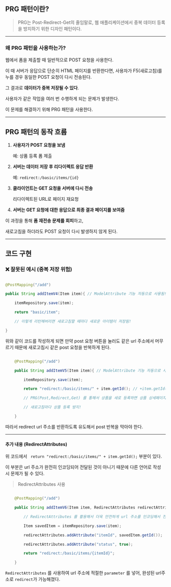 ## PRG 패턴이란?

> PRG는 Post-Redirect-Get의 줄임말로, 웹 애플리케이션에서 중복 데이터 등록을 방지하기 위한 디자인 패턴이다.



---




### 왜 PRG 패턴을 사용하는가?




웹에서 폼을 제출할 때 일반적으로 POST 요청을 사용한다.




이 때 서버가 응답으로 단순히 HTML 페이지를 반환한다면, 사용자가 F5(새로고침)를 누를 경우 동일한 POST 요청이 다시 전송된다.




그 결과로 **데이터가 중복 저장될 수 있다**.




사용자가 같은 작업을 여러 번 수행하게 되는 문제가 발생한다.




이 문제를 해결하기 위해 PRG 패턴을 사용한다.




---




## PRG 패턴의 동작 흐름




1. **사용자가 POST 요청을 보냄**  

   예: 상품 등록 폼 제출




2. **서버는 데이터 저장 후 리다이렉트 응답 반환**  

   예: `redirect:/basic/items/{id}`




3. **클라이언트는 GET 요청을 서버에 다시 전송**  

   리다이렉트된 URL로 페이지 재요청




4. **서버는 GET 요청에 대한 응답으로 최종 결과 페이지를 보여줌**




이 과정을 통해 **폼 재전송 문제를 회피**하고,  

새로고침을 하더라도 POST 요청이 다시 발생하지 않게 된다.




---




## 코드 구현




### ❌ 잘못된 예시 (중복 저장 위험)

```java

@PostMapping("/add")

public String addItemV4(Item item){ // ModelAttribute 기능 자동으로 사용됨!

    itemRepository.save(item);

    return "basic/item";

    // 이렇게 리턴해버리면 새로고침할 때마다 새로운 아이템이 저장됨!

}

```




위와 같이 코드를 작성하게 되면 만약 post 요청 버튼을 눌러도 같은 url 주소에서 머무르기 때문에 새로고침시 같은 post 요청을 반복하게 된다.




```java

	@PostMapping("/add")

    public String addItemV5(Item item){ // ModelAttribute 기능 자동으로 사용됨!

        itemRepository.save(item);

        return "redirect:/basic/items/" + item.getId(); // +item.getId() 이런식으로 url 을 넘기면 위험함!

        // PRG(Post,Redirect,Get) 를 통해서 상품을 새로 등록하면 상품 상세페이지로 리다이렉트 되도록 함!

        // 새로고침마다 상품 등록 방지!

    }

```

따라서 redirect url 주소를 반환하도록 유도해서 post 반복을 막아야 한다.




---




#### 추가 내용 (RedirectAttributes)

위 코드에서 ` return "redirect:/basic/items/" + item.getId();` 부분이 있다.




이 부분은 url 주소가 완전히 인코딩되어 전달된 것이 아니기 때문에 다른 언어로 작성 시 문제가 될 수 있다.




>RedirectAttributes 사용

```java

	@PostMapping("/add")

    public String addItemV6(Item item, RedirectAttributes redirectAttributes){

        // RedirectAttributes 를 활용해서 더욱 안전하게 url 주소를 인코딩해서 전달함!

        Item savedItem = itemRepository.save(item);

        redirectAttributes.addAttribute("itemId", savedItem.getId());

        redirectAttributes.addAttribute("status", true);

        return "redirect:/basic/items/{itemId}";

    }

```

`RedirectAttributes` 를 사용하여 url 주소에 적절한 `parameter` 를 넣어, 완성된 url주소로 `redirect`가 가능해졌다.